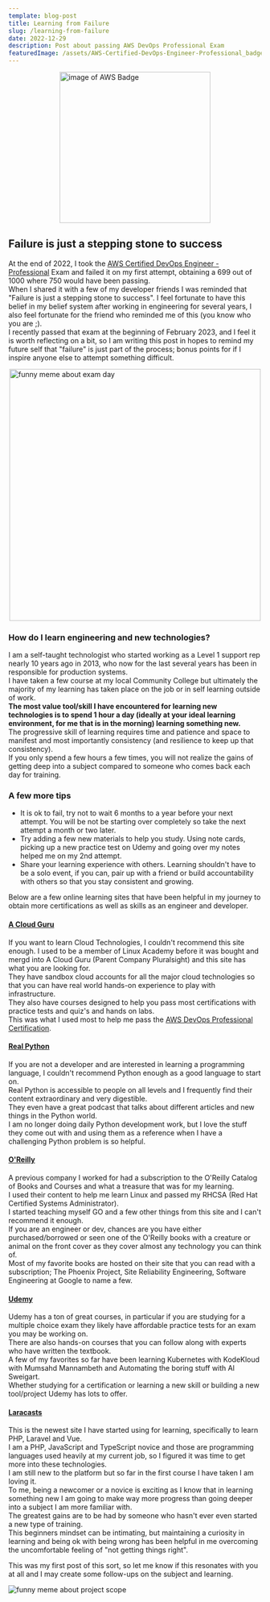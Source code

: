 ```yaml
---
template: blog-post
title: Learning from Failure
slug: /learning-from-failure
date: 2022-12-29
description: Post about passing AWS DevOps Professional Exam
featuredImage: /assets/AWS-Certified-DevOps-Engineer-Professional_badge.png
---
```


<img src="/assets/AWS-Certified-DevOps-Engineer-Professional_badge.png" alt="image of AWS Badge" width="300" style="display: block; margin: 0 auto;" />


## **Failure is just a stepping stone to success**

At the end of 2022, I took the [AWS Certified DevOps Engineer - Professional](https://aws.amazon.com/certification/certified-devops-engineer-professional/) Exam and failed it on my first attempt, obtaining a 699 out of 1000 where 750 would have been passing.<br>
When I shared it with a few of my developer friends I was reminded that "Failure is just a stepping stone to success". I feel fortunate to have this belief in my belief system after working in engineering for several years, I also feel fortunate for the friend who reminded me of this (you know who you are ;).<br>
I recently passed that exam at the beginning of February 2023, and I feel it is worth reflecting on a bit, so I am writing this post in hopes to remind my future self that "failure" is just part of the process; bonus points for if I inspire anyone else to attempt something difficult.

<img src="/assets/Exam_Day.jpg" alt="funny meme about exam day" width="500" style="display: block; margin: 0 auto;" />

### How do I learn engineering and new technologies?

I am a self-taught technologist who started working as a Level 1 support rep nearly 10 years ago in 2013, who now for the last several years has been in responsible for production systems.<br>
I have taken a few course at my local Community College but ultimately the majority of my learning has taken place on the job or in self learning outside of work.<br>
**The most value tool/skill I have encountered for learning new technologies is to spend 1 hour a day (ideally at your ideal learning environment, for me that is in the morning) learning something new.**<br>
The progressive skill of learning requires time and patience and space to manifest and most importantly consistency (and resilience to keep up that consistency).<br> 
If you only spend a few hours a few times, you will not realize the gains of getting deep into a subject compared to someone who comes back each day for training.<br>

### A few more tips
- It is ok to fail, try not to wait 6 months to a year before your next attempt. You will be not be starting over completely so take the next attempt a month or two later.
- Try adding a few new materials to help you study. Using note cards, picking up a new practice test on Udemy and going over my notes helped me on my 2nd attempt.
- Share your learning experience with others. Learning shouldn't have to be a solo event, if you can, pair up with a friend or build accountability with others so that you stay consistent and growing.

Below are a few online learning sites that have been helpful in my journey to obtain more certifications as well as skills as an engineer and developer.<br>

#### [A Cloud Guru](https://acloudguru.com/)

If you want to learn Cloud Technologies, I couldn't recommend this site enough. I used to be a member of Linux Academy before it was bought and mergd into A Cloud Guru (Parent Company Pluralsight) and this site has what you are looking for.<br>
They have sandbox cloud accounts for all the major cloud technologies so that you can have real world hands-on experience to play with infrastructure.<br>
They also have courses designed to help you pass most certifications with practice tests and quiz's and hands on labs.<br>
This was what I used most to help me pass the [AWS DevOps Professional Certification](https://www.credly.com/badges/13dbc33d-a127-4970-9caf-cd7c7eae657b).<br>

#### [Real Python](https://realpython.com/)

If you are not a developer and are interested in learning a programming language, I couldn't recommend Python enough as a good language to start on.<br>
Real Python is accessible to people on all levels and I frequently find their content extraordinary and very digestible.<br>
They even have a great podcast that talks about different articles and new things in the Python world.<br>
I am no longer doing daily Python development work, but I love the stuff they come out with and using them as a reference when I have a challenging Python problem is so helpful.<br>

#### [O'Reilly](https://www.oreilly.com/)

A previous company I worked for had a subscription to the O'Reilly Catalog of Books and Courses and what a treasure that was for my learning.<br>
I used their content to help me learn Linux and passed my RHCSA (Red Hat Certified Systems Administrator).<br>
I started teaching myself GO and a few other things from this site and I can't recommend it enough.<br>
If you are an engineer or dev, chances are you have either purchased/borrowed or seen one of the O'Reilly books with a creature or animal on the front cover as they cover almost any technology you can think of.<br>
Most of my favorite books are hosted on their site that you can read with a subscription; The Phoenix Project, Site Reliability Engineering, Software Engineering at Google to name a few.<br>

#### [Udemy](https://www.udemy.com/)

Udemy has a ton of great courses, in particular if you are studying for a multiple choice exam they likely have affordable practice tests for an exam you may be working on.<br>
There are also hands-on courses that you can follow along with experts who have written the textbook.<br>
A few of my favorites so far have been learning Kubernetes with KodeKloud with Mumsahd Mannambeth and Automating the boring stuff with Al Sweigart.<br>
Whether studying for a certification or learning a new skill or building a new tool/project Udemy has lots to offer.<br>

#### [Laracasts](https://laracasts.com/)

This is the newest site I have started using for learning, specifically to learn PHP, Laravel and Vue.<br>
I am a PHP, JavaScript and TypeScript novice and those are programming languages used heavily at my current job, so I figured it was time to get more into these technologies.<br>
I am still new to the platform but so far in the first course I have taken I am loving it.<br>
To me, being a newcomer or a novice is exciting as I know that in learning something new I am going to make way more progress than going deeper into a subject I am more familiar with.<br>
The greatest gains are to be had by someone who hasn't ever even started a new type of training.<br>
This beginners mindset can be intimating, but maintaining a curiosity in learning and being ok with being wrong has been helpful in me overcoming the uncomfortable feeling of "not getting things right".<br>

This was my first post of this sort, so let me know if this resonates with you at all and I may create some follow-ups on the subject and learning.<br>

<img src="/assets/altered-scope.png" alt="funny meme about project scope" style="display: block; margin: 0 auto;" />